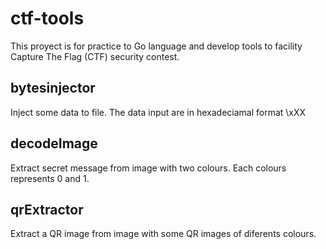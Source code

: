 # ctf-tools
This proyect is for practice to Go language and develop tools to facility Capture The Flag (CTF) security contest.

## bytesinjector
Inject some data to file. The data input are in hexadeciamal format \xXX

## decodeImage
Extract secret message from image with two colours. Each colours represents 0 and 1.

## qrExtractor
Extract a QR image from image with some QR images of diferents colours.
